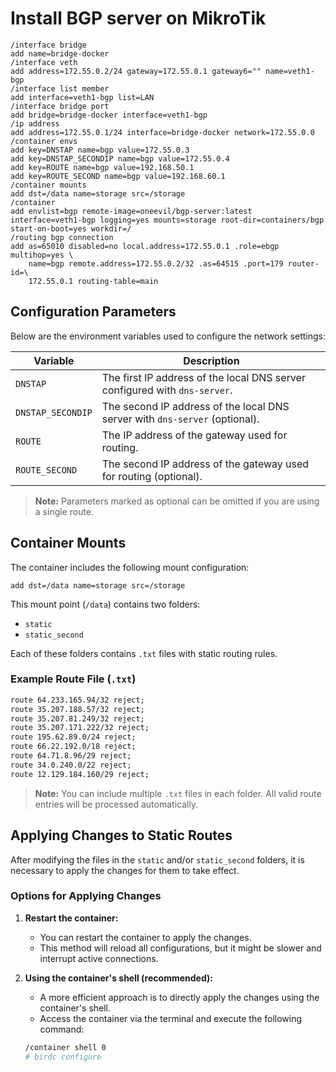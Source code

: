 # Install BGP server on MikroTik

```
/interface bridge
add name=bridge-docker
/interface veth
add address=172.55.0.2/24 gateway=172.55.0.1 gateway6="" name=veth1-bgp
/interface list member
add interface=veth1-bgp list=LAN
/interface bridge port
add bridge=bridge-docker interface=veth1-bgp
/ip address
add address=172.55.0.1/24 interface=bridge-docker network=172.55.0.0
/container envs
add key=DNSTAP name=bgp value=172.55.0.3
add key=DNSTAP_SECONDIP name=bgp value=172.55.0.4
add key=ROUTE name=bgp value=192.168.50.1
add key=ROUTE_SECOND name=bgp value=192.168.60.1
/container mounts
add dst=/data name=storage src=/storage
/container
add envlist=bgp remote-image=oneevil/bgp-server:latest interface=veth1-bgp logging=yes mounts=storage root-dir=containers/bgp start-on-boot=yes workdir=/
/routing bgp connection
add as=65010 disabled=no local.address=172.55.0.1 .role=ebgp multihop=yes \
    name=bgp remote.address=172.55.0.2/32 .as=64515 .port=179 router-id=\
    172.55.0.1 routing-table=main
```

## Configuration Parameters

Below are the environment variables used to configure the network settings:

| Variable           | Description                                                                 |
|--------------------|-----------------------------------------------------------------------------|
| `DNSTAP`           | The first IP address of the local DNS server configured with `dns-server`. |
| `DNSTAP_SECONDIP`  | The second IP address of the local DNS server with `dns-server` (optional). |
| `ROUTE`            | The IP address of the gateway used for routing.                             |
| `ROUTE_SECOND`     | The second IP address of the gateway used for routing (optional).           |

> **Note:** Parameters marked as optional can be omitted if you are using a single route.

## Container Mounts

The container includes the following mount configuration:

```
add dst=/data name=storage src=/storage
```

This mount point (`/data`) contains two folders:

- `static`
- `static_second`

Each of these folders contains `.txt` files with static routing rules.

### Example Route File (`.txt`)

```txt
route 64.233.165.94/32 reject;
route 35.207.188.57/32 reject;
route 35.207.81.249/32 reject;
route 35.207.171.222/32 reject;
route 195.62.89.0/24 reject;
route 66.22.192.0/18 reject;
route 64.71.8.96/29 reject;
route 34.0.240.0/22 reject;
route 12.129.184.160/29 reject;
```

> **Note:** You can include multiple `.txt` files in each folder. All valid route entries will be processed automatically.

## Applying Changes to Static Routes

After modifying the files in the `static` and/or `static_second` folders, it is necessary to apply the changes for them to take effect.

### Options for Applying Changes

1. **Restart the container:**
   - You can restart the container to apply the changes.
   - This method will reload all configurations, but it might be slower and interrupt active connections.

2. **Using the container's shell (recommended):**
   - A more efficient approach is to directly apply the changes using the container's shell.
   - Access the container via the terminal and execute the following command:

   ```bash
   /container shell 0
   # birdc configure